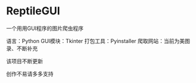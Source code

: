 # ReptileGUI
一个用用GUI程序的图片爬虫程序


语言：Python
GUI模块：Tkinter
打包工具：Pyinstaller
爬取网站：当前为美图录、不断补充


该项目不断更新

创作不易请多多支持

